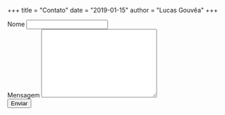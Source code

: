 +++
title = "Contato"
date = "2019-01-15"
author = "Lucas Gouvêa"
+++
<div class="col form-container">
  <form id="form-contato" class="form">
    <div class="row">
      <label for="nome">Nome</label>
      <input name="nome" class="form-control" type="text">
    </div>
    <div class="row">
      <label for="mensagem">Mensagem</label>
      <textarea name="mensagem" class="form-control" cols="30" rows="10"></textarea>
    </div>
    <div class="row"><button type="button" class="btn btn-success" onclick="submitForm()">Enviar</button></div>
  </form>
</div>
